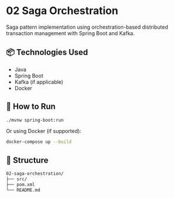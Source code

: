 # 02 Saga Orchestration

Saga pattern implementation using orchestration-based distributed transaction management with Spring Boot and Kafka.

## 📦 Technologies Used
- Java
- Spring Boot
- Kafka (if applicable)
- Docker

## 🚀 How to Run
```bash
./mvnw spring-boot:run
```

Or using Docker (if supported):
```bash
docker-compose up --build
```

## 📁 Structure
```bash
02-saga-orchestration/
├── src/
├── pom.xml
└── README.md
```

